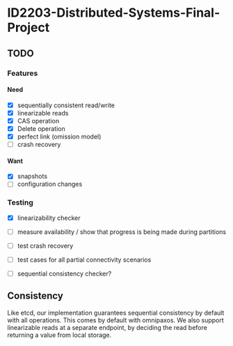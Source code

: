# ID2203-Distributed-Systems-Final-Project

## TODO
### Features
#### Need
- [x] sequentially consistent read/write
- [x] linearizable reads
- [x] CAS operation
- [x] Delete operation
- [x] perfect link (omission model)
- [ ] crash recovery
#### Want
- [x] snapshots
- [ ] configuration changes
### Testing
- [x] linearizability checker
- [ ] measure availability / show that progress is being made during partitions
- [ ] test crash recovery
- [ ] test cases for all partial connectivity scenarios
- [ ] sequential consistency checker?



## Consistency
Like etcd, our implementation guarantees sequential consistency by default with all operations. This comes by default with omnipaxos.
We also support linearizable reads at a separate endpoint, by deciding the read before returning a value from local storage.
